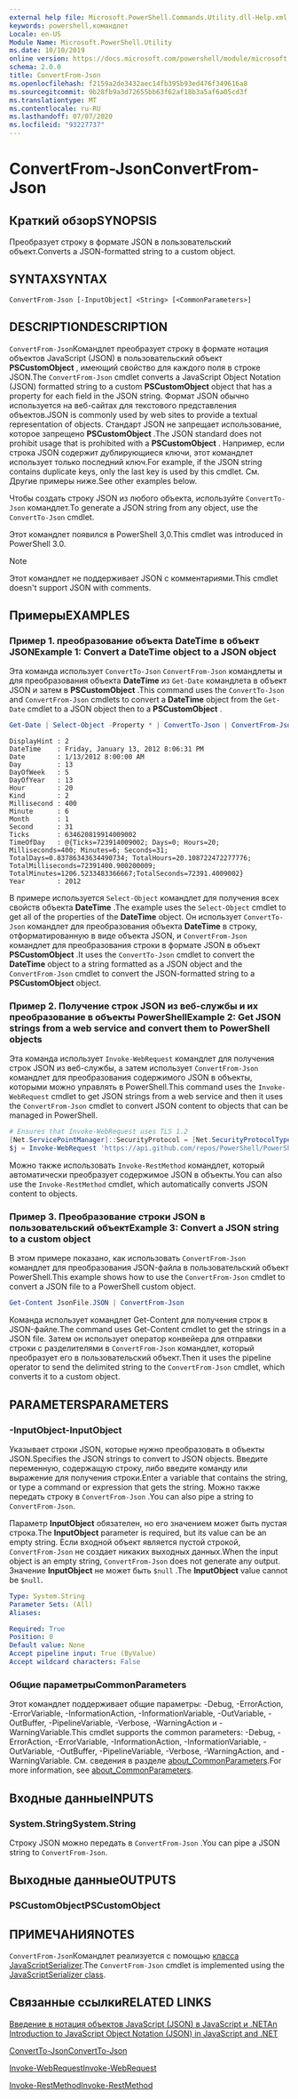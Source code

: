```yaml
---
external help file: Microsoft.PowerShell.Commands.Utility.dll-Help.xml
keywords: powershell,командлет
Locale: en-US
Module Name: Microsoft.PowerShell.Utility
ms.date: 10/10/2019
online version: https://docs.microsoft.com/powershell/module/microsoft.powershell.utility/convertfrom-json?view=powershell-5.1&WT.mc_id=ps-gethelp
schema: 2.0.0
title: ConvertFrom-Json
ms.openlocfilehash: f2159a2de3432aec14fb395b93ed476f349616a8
ms.sourcegitcommit: 9b28fb9a3d72655bb63f62af18b3a5af6a05cd3f
ms.translationtype: MT
ms.contentlocale: ru-RU
ms.lasthandoff: 07/07/2020
ms.locfileid: "93227737"
---
```

# <span data-ttu-id="1fd14-103">ConvertFrom-Json</span><span class="sxs-lookup"><span data-stu-id="1fd14-103">ConvertFrom-Json</span></span>

## <span data-ttu-id="1fd14-104">Краткий обзор</span><span class="sxs-lookup"><span data-stu-id="1fd14-104">SYNOPSIS</span></span>
<span data-ttu-id="1fd14-105">Преобразует строку в формате JSON в пользовательский объект.</span><span class="sxs-lookup"><span data-stu-id="1fd14-105">Converts a JSON-formatted string to a custom object.</span></span>

## <span data-ttu-id="1fd14-106">SYNTAX</span><span class="sxs-lookup"><span data-stu-id="1fd14-106">SYNTAX</span></span>

```
ConvertFrom-Json [-InputObject] <String> [<CommonParameters>]
```

## <span data-ttu-id="1fd14-107">DESCRIPTION</span><span class="sxs-lookup"><span data-stu-id="1fd14-107">DESCRIPTION</span></span>

<span data-ttu-id="1fd14-108">`ConvertFrom-Json`Командлет преобразует строку в формате нотация объектов JavaScript (JSON) в пользовательский объект **PSCustomObject** , имеющий свойство для каждого поля в строке JSON.</span><span class="sxs-lookup"><span data-stu-id="1fd14-108">The `ConvertFrom-Json` cmdlet converts a JavaScript Object Notation (JSON) formatted string to a custom **PSCustomObject** object that has a property for each field in the JSON string.</span></span> <span data-ttu-id="1fd14-109">Формат JSON обычно используется на веб-сайтах для текстового представления объектов.</span><span class="sxs-lookup"><span data-stu-id="1fd14-109">JSON is commonly used by web sites to provide a textual representation of objects.</span></span> <span data-ttu-id="1fd14-110">Стандарт JSON не запрещает использование, которое запрещено **PSCustomObject** .</span><span class="sxs-lookup"><span data-stu-id="1fd14-110">The JSON standard does not prohibit usage that is prohibited with a **PSCustomObject** .</span></span> <span data-ttu-id="1fd14-111">Например, если строка JSON содержит дублирующиеся ключи, этот командлет использует только последний ключ.</span><span class="sxs-lookup"><span data-stu-id="1fd14-111">For example, if the JSON string contains duplicate keys, only the last key is used by this cmdlet.</span></span> <span data-ttu-id="1fd14-112">См. Другие примеры ниже.</span><span class="sxs-lookup"><span data-stu-id="1fd14-112">See other examples below.</span></span>

<span data-ttu-id="1fd14-113">Чтобы создать строку JSON из любого объекта, используйте `ConvertTo-Json` командлет.</span><span class="sxs-lookup"><span data-stu-id="1fd14-113">To generate a JSON string from any object, use the `ConvertTo-Json` cmdlet.</span></span>

<span data-ttu-id="1fd14-114">Этот командлет появился в PowerShell 3,0.</span><span class="sxs-lookup"><span data-stu-id="1fd14-114">This cmdlet was introduced in PowerShell 3.0.</span></span>

> [!NOTE]
> <span data-ttu-id="1fd14-115">Этот командлет не поддерживает JSON с комментариями.</span><span class="sxs-lookup"><span data-stu-id="1fd14-115">This cmdlet doesn't support JSON with comments.</span></span>

## <span data-ttu-id="1fd14-116">Примеры</span><span class="sxs-lookup"><span data-stu-id="1fd14-116">EXAMPLES</span></span>

### <span data-ttu-id="1fd14-117">Пример 1. преобразование объекта DateTime в объект JSON</span><span class="sxs-lookup"><span data-stu-id="1fd14-117">Example 1: Convert a DateTime object to a JSON object</span></span>

<span data-ttu-id="1fd14-118">Эта команда использует `ConvertTo-Json` `ConvertFrom-Json` командлеты и для преобразования объекта **DateTime** из `Get-Date` командлета в объект JSON и затем в **PSCustomObject** .</span><span class="sxs-lookup"><span data-stu-id="1fd14-118">This command uses the `ConvertTo-Json` and `ConvertFrom-Json` cmdlets to convert a **DateTime** object from the `Get-Date` cmdlet to a JSON object then to a **PSCustomObject** .</span></span>

```powershell
Get-Date | Select-Object -Property * | ConvertTo-Json | ConvertFrom-Json
```

```Output
DisplayHint : 2
DateTime    : Friday, January 13, 2012 8:06:31 PM
Date        : 1/13/2012 8:00:00 AM
Day         : 13
DayOfWeek   : 5
DayOfYear   : 13
Hour        : 20
Kind        : 2
Millisecond : 400
Minute      : 6
Month       : 1
Second      : 31
Ticks       : 634620819914009002
TimeOfDay   : @{Ticks=723914009002; Days=0; Hours=20; Milliseconds=400; Minutes=6; Seconds=31; TotalDays=0.83786343634490734; TotalHours=20.108722472277776; TotalMilliseconds=72391400.900200009; TotalMinutes=1206.5233483366667;TotalSeconds=72391.4009002}
Year        : 2012
```

<span data-ttu-id="1fd14-119">В примере используется `Select-Object` командлет для получения всех свойств объекта **DateTime** .</span><span class="sxs-lookup"><span data-stu-id="1fd14-119">The example uses the `Select-Object` cmdlet to get all of the properties of the **DateTime** object.</span></span> <span data-ttu-id="1fd14-120">Он использует `ConvertTo-Json` командлет для преобразования объекта **DateTime** в строку, отформатированную в виде объекта JSON, и `ConvertFrom-Json` командлет для преобразования строки в формате JSON в объект **PSCustomObject** .</span><span class="sxs-lookup"><span data-stu-id="1fd14-120">It uses the `ConvertTo-Json` cmdlet to convert the **DateTime** object to a string formatted as a JSON object and the `ConvertFrom-Json` cmdlet to convert the JSON-formatted string to a **PSCustomObject** object.</span></span>

### <span data-ttu-id="1fd14-121">Пример 2. Получение строк JSON из веб-службы и их преобразование в объекты PowerShell</span><span class="sxs-lookup"><span data-stu-id="1fd14-121">Example 2: Get JSON strings from a web service and convert them to PowerShell objects</span></span>

<span data-ttu-id="1fd14-122">Эта команда использует `Invoke-WebRequest` командлет для получения строк JSON из веб-службы, а затем использует `ConvertFrom-Json` командлет для преобразования содержимого JSON в объекты, которыми можно управлять в PowerShell.</span><span class="sxs-lookup"><span data-stu-id="1fd14-122">This command uses the `Invoke-WebRequest` cmdlet to get JSON strings from a web service and then it uses the `ConvertFrom-Json` cmdlet to convert JSON content to objects that can be managed in PowerShell.</span></span>

```powershell
# Ensures that Invoke-WebRequest uses TLS 1.2
[Net.ServicePointManager]::SecurityProtocol = [Net.SecurityProtocolType]::Tls12
$j = Invoke-WebRequest 'https://api.github.com/repos/PowerShell/PowerShell/issues' | ConvertFrom-Json
```

<span data-ttu-id="1fd14-123">Можно также использовать `Invoke-RestMethod` командлет, который автоматически преобразует содержимое JSON в объекты.</span><span class="sxs-lookup"><span data-stu-id="1fd14-123">You can also use the `Invoke-RestMethod` cmdlet, which automatically converts JSON content to objects.</span></span>

### <span data-ttu-id="1fd14-124">Пример 3. Преобразование строки JSON в пользовательский объект</span><span class="sxs-lookup"><span data-stu-id="1fd14-124">Example 3: Convert a JSON string to a custom object</span></span>

<span data-ttu-id="1fd14-125">В этом примере показано, как использовать `ConvertFrom-Json` командлет для преобразования JSON-файла в пользовательский объект PowerShell.</span><span class="sxs-lookup"><span data-stu-id="1fd14-125">This example shows how to use the `ConvertFrom-Json` cmdlet to convert a JSON file to a PowerShell custom object.</span></span>

```powershell
Get-Content JsonFile.JSON | ConvertFrom-Json
```

<span data-ttu-id="1fd14-126">Команда использует командлет Get-Content для получения строк в JSON-файле.</span><span class="sxs-lookup"><span data-stu-id="1fd14-126">The command uses Get-Content cmdlet to get the strings in a JSON file.</span></span> <span data-ttu-id="1fd14-127">Затем он использует оператор конвейера для отправки строки с разделителями в `ConvertFrom-Json` командлет, который преобразует его в пользовательский объект.</span><span class="sxs-lookup"><span data-stu-id="1fd14-127">Then it uses the pipeline operator to send the delimited string to the `ConvertFrom-Json` cmdlet, which converts it to a custom object.</span></span>

## <span data-ttu-id="1fd14-128">PARAMETERS</span><span class="sxs-lookup"><span data-stu-id="1fd14-128">PARAMETERS</span></span>

### <span data-ttu-id="1fd14-129">-InputObject</span><span class="sxs-lookup"><span data-stu-id="1fd14-129">-InputObject</span></span>

<span data-ttu-id="1fd14-130">Указывает строки JSON, которые нужно преобразовать в объекты JSON.</span><span class="sxs-lookup"><span data-stu-id="1fd14-130">Specifies the JSON strings to convert to JSON objects.</span></span> <span data-ttu-id="1fd14-131">Введите переменную, содержащую строку, либо введите команду или выражение для получения строки.</span><span class="sxs-lookup"><span data-stu-id="1fd14-131">Enter a variable that contains the string, or type a command or expression that gets the string.</span></span> <span data-ttu-id="1fd14-132">Можно также передать строку в `ConvertFrom-Json` .</span><span class="sxs-lookup"><span data-stu-id="1fd14-132">You can also pipe a string to `ConvertFrom-Json`.</span></span>

<span data-ttu-id="1fd14-133">Параметр **InputObject** обязателен, но его значением может быть пустая строка.</span><span class="sxs-lookup"><span data-stu-id="1fd14-133">The **InputObject** parameter is required, but its value can be an empty string.</span></span> <span data-ttu-id="1fd14-134">Если входной объект является пустой строкой, `ConvertFrom-Json` не создает никаких выходных данных.</span><span class="sxs-lookup"><span data-stu-id="1fd14-134">When the input object is an empty string, `ConvertFrom-Json` does not generate any output.</span></span> <span data-ttu-id="1fd14-135">Значение **InputObject** не может быть `$null` .</span><span class="sxs-lookup"><span data-stu-id="1fd14-135">The **InputObject** value cannot be `$null`.</span></span>

```yaml
Type: System.String
Parameter Sets: (All)
Aliases:

Required: True
Position: 0
Default value: None
Accept pipeline input: True (ByValue)
Accept wildcard characters: False
```

### <span data-ttu-id="1fd14-136">Общие параметры</span><span class="sxs-lookup"><span data-stu-id="1fd14-136">CommonParameters</span></span>

<span data-ttu-id="1fd14-137">Этот командлет поддерживает общие параметры: -Debug, -ErrorAction, -ErrorVariable, -InformationAction, -InformationVariable, -OutVariable, -OutBuffer, -PipelineVariable, -Verbose, -WarningAction и -WarningVariable.</span><span class="sxs-lookup"><span data-stu-id="1fd14-137">This cmdlet supports the common parameters: -Debug, -ErrorAction, -ErrorVariable, -InformationAction, -InformationVariable, -OutVariable, -OutBuffer, -PipelineVariable, -Verbose, -WarningAction, and -WarningVariable.</span></span> <span data-ttu-id="1fd14-138">См. сведения в разделе [about_CommonParameters](https://go.microsoft.com/fwlink/?LinkID=113216).</span><span class="sxs-lookup"><span data-stu-id="1fd14-138">For more information, see [about_CommonParameters](https://go.microsoft.com/fwlink/?LinkID=113216).</span></span>

## <span data-ttu-id="1fd14-139">Входные данные</span><span class="sxs-lookup"><span data-stu-id="1fd14-139">INPUTS</span></span>

### <span data-ttu-id="1fd14-140">System.String</span><span class="sxs-lookup"><span data-stu-id="1fd14-140">System.String</span></span>

<span data-ttu-id="1fd14-141">Строку JSON можно передать в `ConvertFrom-Json` .</span><span class="sxs-lookup"><span data-stu-id="1fd14-141">You can pipe a JSON string to `ConvertFrom-Json`.</span></span>

## <span data-ttu-id="1fd14-142">Выходные данные</span><span class="sxs-lookup"><span data-stu-id="1fd14-142">OUTPUTS</span></span>

### <span data-ttu-id="1fd14-143">PSCustomObject</span><span class="sxs-lookup"><span data-stu-id="1fd14-143">PSCustomObject</span></span>

## <span data-ttu-id="1fd14-144">ПРИМЕЧАНИЯ</span><span class="sxs-lookup"><span data-stu-id="1fd14-144">NOTES</span></span>

<span data-ttu-id="1fd14-145">`ConvertFrom-Json`Командлет реализуется с помощью [класса JavaScriptSerializer](/dotnet/api/system.web.script.serialization.javascriptserializer).</span><span class="sxs-lookup"><span data-stu-id="1fd14-145">The `ConvertFrom-Json` cmdlet is implemented using the [JavaScriptSerializer class](/dotnet/api/system.web.script.serialization.javascriptserializer).</span></span>

## <span data-ttu-id="1fd14-146">Связанные ссылки</span><span class="sxs-lookup"><span data-stu-id="1fd14-146">RELATED LINKS</span></span>

<span data-ttu-id="1fd14-147">[Введение в нотация объектов JavaScript (JSON) в JavaScript и .NET](/previous-versions/dotnet/articles/bb299886(v=msdn.10))</span><span class="sxs-lookup"><span data-stu-id="1fd14-147">[An Introduction to JavaScript Object Notation (JSON) in JavaScript and .NET](/previous-versions/dotnet/articles/bb299886(v=msdn.10))</span></span>

[<span data-ttu-id="1fd14-148">ConvertTo-Json</span><span class="sxs-lookup"><span data-stu-id="1fd14-148">ConvertTo-Json</span></span>](ConvertTo-Json.md)

[<span data-ttu-id="1fd14-149">Invoke-WebRequest</span><span class="sxs-lookup"><span data-stu-id="1fd14-149">Invoke-WebRequest</span></span>](Invoke-WebRequest.md)

[<span data-ttu-id="1fd14-150">Invoke-RestMethod</span><span class="sxs-lookup"><span data-stu-id="1fd14-150">Invoke-RestMethod</span></span>](Invoke-RestMethod.md)
